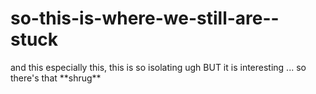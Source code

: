 # so-this-is-where-we-still-are--stuck

<!-- https://www.tiktok.com/@prettyrealcool/video/7468453163566124334 -->

<!-- https://www.tiktok.com/t/ZP86V4Pjb/ -->

<!-- there will not be any crashing out this time https://www.urbandictionary.com/define.php?term=Crash%20Out -->

<!--https://www.tiktok.com/t/ZP86qcfEB/ this is a take ... maybe a little extreme, ohh but i very much agree with it: "friends are poor people shit" i see what she means -->

<!--https://www.tiktok.com/t/ZP86qsxGN/-->

<!--https://www.tiktok.com/t/ZP86bLyBf/-->

<!--https://www.tiktok.com/t/ZP86bJepN/--> and this especially this, this is so isolating ugh BUT it is interesting ... so there's that **shrug**

<!--https://www.tiktok.com/t/ZP86b9EAA/-->
